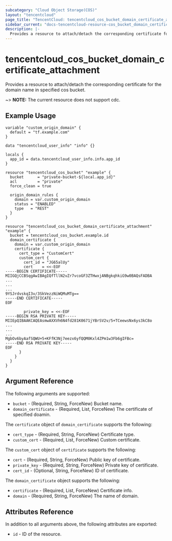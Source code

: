 ```yaml
---
subcategory: "Cloud Object Storage(COS)"
layout: "tencentcloud"
page_title: "TencentCloud: tencentcloud_cos_bucket_domain_certificate_attachment"
sidebar_current: "docs-tencentcloud-resource-cos_bucket_domain_certificate_attachment"
description: |-
  Provides a resource to attach/detach the corresponding certificate for the domain name in specified cos bucket.
---
```


# tencentcloud_cos_bucket_domain_certificate_attachment

Provides a resource to attach/detach the corresponding certificate for the domain name in specified cos bucket.

~> **NOTE:** The current resource does not support cdc.

## Example Usage

```hcl
variable "custom_origin_domain" {
  default = "tf.example.com"
}

data "tencentcloud_user_info" "info" {}

locals {
  app_id = data.tencentcloud_user_info.info.app_id
}

resource "tencentcloud_cos_bucket" "example" {
  bucket      = "private-bucket-${local.app_id}"
  acl         = "private"
  force_clean = true

  origin_domain_rules {
    domain = var.custom_origin_domain
    status = "ENABLED"
    type   = "REST"
  }
}

resource "tencentcloud_cos_bucket_domain_certificate_attachment" "example" {
  bucket = tencentcloud_cos_bucket.example.id
  domain_certificate {
    domain = var.custom_origin_domain
    certificate {
      cert_type = "CustomCert"
      custom_cert {
        cert_id = "JG65alUy"
        cert    = <<-EOF
-----BEGIN CERTIFICATE-----
MIIGQjCCBSqgAwIBAgIQfTllN2vZr7vcoGF3ZTHwxjANBgkqhkiG9w0BAQsFADBA
...
...
...
9YSJrdvskqI3v/3SkVezzNiWQMuMTg==
-----END CERTIFICATE-----
EOF

        private_key = <<-EOF
-----BEGIN RSA PRIVATE KEY-----
MIIEpQIBAAKCAQEAsmwAXXVh6N4fd281K0671jYBrSV2v/5+TCeewsNx6ys3kC8o
...
...
...
MgbOv6byAafSQWU+5+KFfK3Nj7eezx6yfQQM0Kxl4ZPm1w3Fb6gIFBc=
-----END RSA PRIVATE KEY-----
EOF
      }
    }
  }
}
```

## Argument Reference

The following arguments are supported:

* `bucket` - (Required, String, ForceNew) Bucket name.
* `domain_certificate` - (Required, List, ForceNew) The certificate of specified doamin.

The `certificate` object of `domain_certificate` supports the following:

* `cert_type` - (Required, String, ForceNew) Certificate type.
* `custom_cert` - (Required, List, ForceNew) Custom certificate.

The `custom_cert` object of `certificate` supports the following:

* `cert` - (Required, String, ForceNew) Public key of certificate.
* `private_key` - (Required, String, ForceNew) Private key of certificate.
* `cert_id` - (Optional, String, ForceNew) ID of certificate.

The `domain_certificate` object supports the following:

* `certificate` - (Required, List, ForceNew) Certificate info.
* `domain` - (Required, String, ForceNew) The name of domain.

## Attributes Reference

In addition to all arguments above, the following attributes are exported:

* `id` - ID of the resource.



